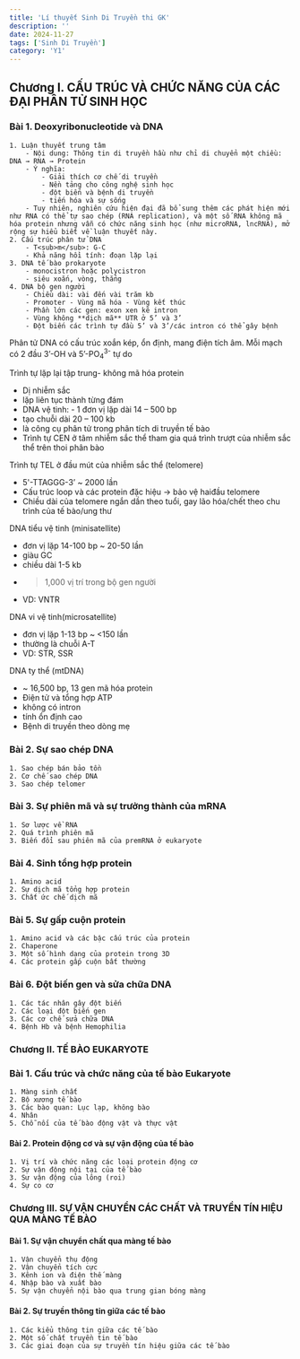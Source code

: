 ```yaml
---
title: 'Lí thuyết Sinh Di Truyền thi GK'
description: ''
date: 2024-11-27
tags: ['Sinh Di Truyền']
category: 'Y1'
---
```


## Chương I. CẤU TRÚC VÀ CHỨC NĂNG CỦA CÁC ĐẠI PHÂN TỬ SINH HỌC <!-- markmap: foldAll -->

### Bài 1. Deoxyribonucleotide và DNA

```markmap
1. Luận thuyết trung tâm
    - Nội dung: Thông tin di truyền hầu như chỉ di chuyển một chiều: DNA → RNA → Protein
    - Ý nghĩa:
        - Giải thích cơ chế di truyền
        - Nền tảng cho công nghệ sinh học
        - đột biến và bệnh di truyền
        - tiến hóa và sự sống
    - Tuy nhiên, nghiên cứu hiện đại đã bổ sung thêm các phát hiện mới như RNA có thể tự sao chép (RNA replication), và một số RNA không mã hóa protein nhưng vẫn có chức năng sinh học (như microRNA, lncRNA), mở rộng sự hiểu biết về luận thuyết này.
2. Cấu trúc phân tử DNA
    - T<sub>m</sub>: G-C
    - Khả năng hồi tính: đoạn lặp lại
3. DNA tế bào prokaryote
    - monocistron hoặc polycistron
    - siêu xoắn, vòng, thẳng
4. DNA bộ gen người
    - Chiều dài: vài đến vài trăm kb
    - Promoter - Vùng mã hóa - Vùng kết thúc
    - Phần lớn các gen: exon xen kẽ intron
    - Vùng không **dịch mã** UTR ở 5’ và 3’
    - Đột biến các trình tự đầu 5’ và 3’/các intron có thể gây bệnh
```

Phân tử DNA có cấu trúc xoắn kép, ổn định, mang điện tích âm. Mỗi mạch có 2 đầu 3’-OH và 5’-PO<sub>4</sub><sup>3-</sup>
tự do

Trình tự lặp lại tập trung- không mã hóa protein

* Dị nhiễm sắc
* lặp liên tục thành từng đám
* DNA vệ tinh: - 1 đơn vị lặp dài 14 – 500 bp
* tạo chuỗi dài 20 – 100 kb
* là công cụ phân tử trong phân tích di truyền tế bào
* Trình tự CEN ở tâm nhiễm sắc thể tham gia quá trình
  trượt của nhiễm sắc thể trên thoi phân bào

Trình tự TEL ở đầu mút của nhiễm sắc thể (telomere)

* 5'-TTAGGG-3’ ~ 2000 lần
* Cấu trúc loop và các protein đặc hiệu $\to$ bảo vệ haiđầu telomere
* Chiều dài của telomere ngắn dần theo tuổi, gay lão hóa/chết theo chu trình của tế bào/ung thư

DNA tiểu vệ tinh (minisatellite)

* đơn vị lặp 14-100 bp ~ 20-50 lần
* giàu GC
* chiều dài 1-5 kb
* > 1,000 vị trí trong bộ gen người
* VD: VNTR

DNA vi vệ tinh(microsatellite)

* đơn vị lặp 1-13 bp ~ <150 lần
* thường là chuỗi A-T
* VD: STR, SSR

DNA ty thể (mtDNA)

* ~ 16,500 bp, 13 gen mã hóa protein
* Điện tử và tổng hợp ATP
* không có intron
* tính ổn định cao
* Bệnh di truyền theo dòng mẹ

### Bài 2. Sự sao chép DNA

```markmap
1. Sao chép bán bảo tồn
2. Cơ chế sao chép DNA
3. Sao chép telomer
```

### Bài 3. Sự phiên mã và sự trưởng thành của mRNA

```markmap
1. Sơ lược về RNA
2. Quá trình phiên mã
3. Biến đổi sau phiên mã của premRNA ở eukaryote
```

### Bài 4. Sinh tổng hợp protein

```markmap
1. Amino acid
2. Sự dịch mã tổng hợp protein
3. Chất ức chế dịch mã
```

### Bài 5. Sự gấp cuộn protein

```markmap
1. Amino acid và các bậc cấu trúc của protein
2. Chaperone
3. Một số hình dạng của protein trong 3D
4. Các protein gấp cuộn bất thường
```

### Bài 6. Đột biến gen và sửa chữa DNA

```markmap
1. Các tác nhân gây đột biến
2. Các loại đột biến gen
3. Các cơ chế sửa chữa DNA
4. Bệnh Hb và bệnh Hemophilia
```

### Chương II. TẾ BÀO EUKARYOTE <!-- markmap: foldAll -->

### Bài 1. Cấu trúc và chức năng của tế bào Eukaryote

```markmap
1. Màng sinh chất
2. Bộ xương tế bào
3. Các bào quan: Lục lạp, không bào
4. Nhân
5. Chỗ nối của tế bào động vật và thực vật
```

#### Bài 2. Protein động cơ và sự vận động của tế bào

```markmap
1. Vị trí và chức năng các loại protein động cơ
2. Sự vận động nội tại của tế bào
3. Sư vận động của lông (roi)
4. Sự co cơ
```

### Chương III. SỰ VẬN CHUYỂN CÁC CHẤT VÀ TRUYỀN TÍN HIỆU QUA MÀNG TẾ BÀO <!-- markmap: foldAll -->

#### Bài 1. Sự vận chuyển chất qua màng tế bào

```markmap
1. Vận chuyển thụ động
2. Vận chuyển tích cực
3. Kênh ion và điện thế màng
4. Nhập bào và xuất bào
5. Sự vận chuyển nội bào qua trung gian bóng màng
```

#### Bài 2. Sự truyền thông tin giữa các tế bào

```markmap
1. Các kiểu thông tin giữa các tế bào
2. Một số chất truyền tin tế bào
3. Các giai đoạn của sự truyền tín hiệu giữa các tế bào
```
